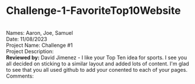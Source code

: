 # Challenge-1-FavoriteTop10Website 
<br>
Names: Aaron, Joe, Samuel 
<br>
Date: 11/08/2023 
<br>
Project Name: Challenge #1 
<br>
Project Description:
<br>
<strong>Reviewed by:</strong> David Jimenez - I like your Top Ten idea for sports.  I see you all decided on sticking to a similar layout and added lots of content.  I'm glad to see that you all used github to add your conented to each of your pages.
<br>
Comments:
